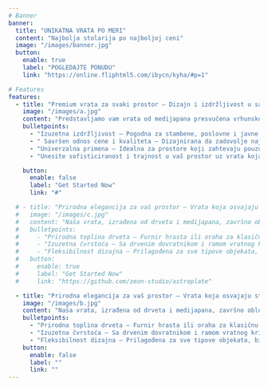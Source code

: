 ```yaml
---
# Banner
banner:
  title: "UNIKATNA VRATA PO MERI"
  content: "Najbolja stolarija po najboljoj ceni"
  image: "/images/banner.jpg"
  button:
    enable: true
    label: "POGLEDAJTE PONUDU"
    link: "https://online.fliphtml5.com/ibycn/kyha/#p=1"

# Features
features:
  - title: "Premium vrata za svaki prostor – Dizajn i izdržljivost u savršenom balansu!"
    image: "/images/a.jpg"
    content: "Predstavljamo vam vrata od medijapana presvučena vrhunskom CPL laminatnom folijom, koja pruža izuzetno visok nivo zaštite površine. Sa italijanskim dizajnom i modernom magnetnom bravom uključenom u standardnu ponudu, ovaj model je savršen spoj elegancije i funkcionalnosti."
    bulletpoints:
      - "Izuzetna izdržljivost – Pogodna za stambene, poslovne i javne objekte, čak i uz intenzivnu upotrebu"
      - " Savršen odnos cene i kvaliteta – Dizajnirana da zadovolje najviše standarde po pristupačnoj ceni."
      - "Univerzalna primena – Idealna za prostore koji zahtevaju pouzdanost i stil."
      - "Unesite sofisticiranost i trajnost u vaš prostor uz vrata koja ostavljaju utisak!"

    button:
      enable: false
      label: "Get Started Now"
      link: "#"

  # - title: "Prirodna elegancija za vaš prostor – Vrata koja osvajaju stilom i kvalitetom!"
  #   image: "/images/c.jpg"
  #   content: "Naša vrata, izrađena od drveta i medijapana, završno obložena vrhunskim furnirom hrasta ili oraha, predstavljaju savršen spoj prirodne lepote i moderne funkcionalnosti. Izaberite između vertikalne ili horizontalne orijentacije godova kako biste upotpunili izgled vašeg enterijera."
  #   bulletpoints:
  #     - "Prirodna toplina drveta – Furnir hrasta ili oraha za klasičnu ili savremenu estetiku."
  #     - "Izuzetna čvrstoća – Sa drvenim dovratnikom i ramom vratnog krila, osiguravaju dugotrajnost i stabilnost."
  #     - "Fleksibilnost dizajna – Prilagođena za sve tipove objekata, bilo da je u pitanju prirodan ili moderan stil."
  #   button:
  #     enable: true
  #     label: "Get Started Now"
  #     link: "https://github.com/zeon-studio/astroplate"

  - title: "Prirodna elegancija za vaš prostor – Vrata koja osvajaju stilom i kvalitetom!"
    image: "/images/b.jpg"
    content: "Naša vrata, izrađena od drveta i medijapana, završno obložena vrhunskim furnirom hrasta ili oraha, predstavljaju savršen spoj prirodne lepote i moderne funkcionalnosti. Izaberite između vertikalne ili horizontalne orijentacije godova kako biste upotpunili izgled vašeg enterijera."
    bulletpoints:
      - "Prirodna toplina drveta – Furnir hrasta ili oraha za klasičnu ili savremenu estetiku."
      - "Izuzetna čvrstoća – Sa drvenim dovratnikom i ramom vratnog krila, osiguravaju dugotrajnost i stabilnost."
      - "Fleksibilnost dizajna – Prilagođena za sve tipove objekata, bilo da je u pitanju prirodan ili moderan stil."
    button:
      enable: false
      label: ""
      link: ""
---
```

